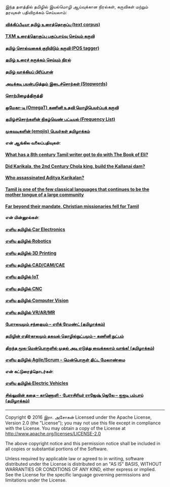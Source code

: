 இந்த தளத்தில் தமிழில் இயல்மொழி ஆய்வுக்கான நிரல்கள், கருவிகள் மற்றும் தரவுகள் பதிவிறக்கம் செய்யலாம்:
#### [விக்கிப்பீடியா தமிழ் உரைத்தொகுப்பு (text corpus)](https://github.com/AshokR/TamilNLP/wiki/Wikipedia-Tamil-Text-Corpus)
#### [TXM உரைத்தொகுப்பு பகுப்பாய்வு செய்யும் கருவி](https://github.com/AshokR/TamilNLP/wiki/TXM-Corpus-Analysis-Tool)
#### [தமிழ் சொல்வகைக் குறியிடும் கருவி (POS tagger)](https://github.com/AshokR/TamilNLP/wiki/POS-Tagger)
#### [தமிழ் உரைச் சுருக்கம் செய்யும் நிரல்](https://github.com/AshokR/TamilNLP/wiki/Text-Summary-Extractor)
#### [தமிழ் வாக்கியப் பிரிப்பான்](https://github.com/AshokR/TamilNLP/wiki/Tamil-Sentence-Splitter)
#### [அடிக்கடி பயன்படுத்தும் இடைச்சொற்கள் (Stopwords)](https://github.com/AshokR/TamilNLP/wiki/Stopwords)
#### [சொற்பிழைத்திருத்தி](https://github.com/AshokR/TamilNLP/wiki/Spell-Checker)
#### [ஒமேகா-டி (OmegaT) கணினி உதவி மொழிபெயர்ப்புக் கருவி](https://github.com/AshokR/TamilNLP/wiki/OmegaT-Computer-Assisted-Translation-tool)
#### [தமிழ்ச்சொற்களின் நிகழ்வெண் பட்டியல் (Frequency List)](https://github.com/AshokR/TamilNLP/wiki/Tamil-Word-Frequency-List)
#### [முகவடிகளின் (emojis) பெயர்கள் தமிழாக்கம்](https://github.com/AshokR/TamilNLP/wiki/Tamil-translation-of-names-of-OpenShot-emojis)

**என் ஆங்கில வலைப்பதிவுகள்**: 
#### [What has a 8th century Tamil writer got to do with The Book of Eli?](https://medium.com/@IyalMozhi/what-has-a-8th-century-tamil-writer-got-to-do-with-the-book-of-eli-d9c79abd8924)
#### [Did Karikala, the 2nd Century Chola king, build the Kallanai dam?](https://medium.com/@IyalMozhi/did-karikala-chola-the-2nd-century-king-build-the-kallanai-dam-f1c76208775f)
#### [Who assassinated Aditya Karikalan?](https://medium.com/@IyalMozhi/who-assassinated-aditya-karikalan-911d045af6f8)
#### [Tamil is one of the few classical languages that continues to be the mother tongue of a large community](https://medium.com/@IyalMozhi/tamil-is-one-of-the-few-classical-languages-that-continues-to-be-the-mother-tongue-of-a-large-885c051bcdf0)
#### [Far beyond their mandate, Christian missionaries fell for Tamil](https://medium.com/@IyalMozhi/far-beyond-their-mission-christian-missionaries-fell-for-tamil-a38461d2f5d3)

**என் மின்னூல்கள்**:
#### [எளிய தமிழில் Car Electronics](https://freetamilebooks.com/ebooks/car_electronics_in_tamil/)
#### [எளிய தமிழில் Robotics](http://freetamilebooks.com/ebooks/robotics/)
#### [எளிய தமிழில் 3D Printing](https://freetamilebooks.com/ebooks/3d_printing_in_tamil/)
#### [எளிய தமிழில் CAD/CAM/CAE](https://freetamilebooks.com/ebooks/cad_cam_cae/)
#### [எளிய தமிழில் IoT](https://freetamilebooks.com/ebooks/iot)
#### [எளிய தமிழில் CNC](http://freetamilebooks.com/ebooks/cnc)
#### [எளிய தமிழில் Computer Vision](https://freetamilebooks.com/ebooks/computer_vision/)
#### [எளிய தமிழில் VR/AR/MR](https://freetamilebooks.com/ebooks/vr_ar_mr/)
#### [பேராலயமும் சந்தையும் – எரிக் ரேமண்ட் (தமிழாக்கம்)](https://freetamilebooks.com/ebooks/the_cathedral_and_the_bazaar/)
#### [தமிழின் எதிர்காலமும் தகவல் தொழில்நுட்பமும் – கணினி நுட்பம்](http://freetamilebooks.com/ebooks/future_of_tamil_and_information_technology/)
#### [திறந்த மூல மென்பொருளில் முதல் அடி எடுத்து வைக்கலாம் வாங்க! (தமிழாக்கம்)](http://freetamilebooks.com/ebooks/take-first-steps-for-open-source-software/)
#### [எளிய தமிழில் Agile/Scrum – மென்பொருள் திட்ட மேலாண்மை](http://freetamilebooks.com/ebooks/learn-agine-scrum-in-tamil/)

**என் கட்டுரைத்தொடர்கள்**:
#### [எளிய தமிழில் Electric Vehicles](https://kaniyam.com/category/electric-vehicles/)
#### [சில்லுவின் கதை – காணொளி - பேராசிரியர் ராஜேஷ் ஜெலே – ஐஐடி பம்பாய் (தமிழாக்கம்)](https://kaniyam.com/category/chip-story/)
---
Copyright © 2016 இரா. அசோகன்
Licensed under the Apache License, Version 2.0 (the "License");
you may not use this file except in compliance with the License.
You may obtain a copy of the License at http://www.apache.org/licenses/LICENSE-2.0

The above copyright notice and this permission notice shall be included in all copies or substantial portions of the Software.

Unless required by applicable law or agreed to in writing, software
distributed under the License is distributed on an "AS IS" BASIS,
WITHOUT WARRANTIES OR CONDITIONS OF ANY KIND, either express or implied.
See the License for the specific language governing permissions and
limitations under the License.

